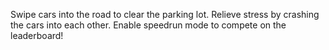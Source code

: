 Swipe cars into the road to clear the parking lot. Relieve stress by crashing the cars into each other. Enable speedrun mode to compete on the leaderboard!